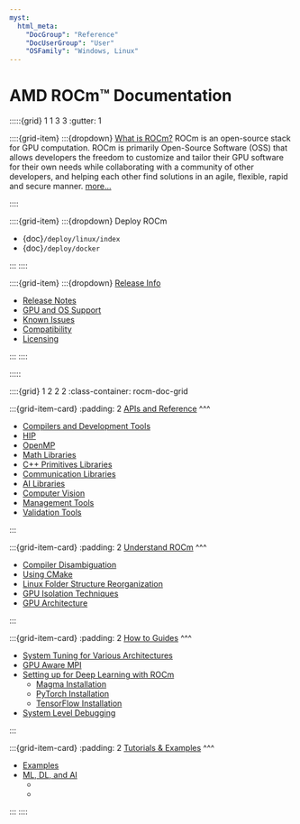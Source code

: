 ```yaml
---
myst:
  html_meta:
    "DocGroup": "Reference"
    "DocUserGroup": "User"
    "OSFamily": "Windows, Linux"
---
```


# AMD ROCm™ Documentation

:::::{grid} 1 1 3 3
:gutter: 1

::::{grid-item}
:::{dropdown} [What is ROCm?](rocm)
ROCm is an open-source stack for GPU computation. ROCm is primarily
Open-Source Software (OSS) that allows developers the freedom to customize and
tailor their GPU software for their own needs while collaborating with a
community of other developers, and helping each other find solutions in an
agile, flexible, rapid and secure manner. [more...](rocm)

::::

::::{grid-item}
:::{dropdown} Deploy ROCm

- {doc}`/deploy/linux/index`
- {doc}`/deploy/docker`

:::
::::

::::{grid-item}
:::{dropdown} [Release Info](release)

- [Release Notes](release)
- [GPU and OS Support](release/gpu_os_support)
- [Known Issues](https://github.com/RadeonOpenCompute/ROCm/labels/Verified%20Issue)
- [Compatibility](release/compatibility)
- [Licensing](release/licensing)

:::
::::

:::::

::::{grid} 1 2 2 2
:class-container: rocm-doc-grid

:::{grid-item-card}
:padding: 2
[APIs and Reference](reference/all)
^^^

- [Compilers and Development Tools](reference/compilers)
- [HIP](reference/hip)
- [OpenMP](reference/openmp/openmp)
- [Math Libraries](reference/gpu_libraries/math)
- [C++ Primitives Libraries](reference/gpu_libraries/c++_primitives)
- [Communication Libraries](reference/gpu_libraries/communication)
- [AI Libraries](reference/ai_tools)
- [Computer Vision](reference/computer_vision)
- [Management Tools](reference/management_tools)
- [Validation Tools](reference/validation_tools)

:::

:::{grid-item-card}
:padding: 2
[Understand ROCm](understand/all)
^^^

- [Compiler Disambiguation](understand/compiler_disambiguation)
- [Using CMake](understand/cmake_packages)
- [Linux Folder Structure Reorganization](understand/file_reorg)
- [GPU Isolation Techniques](understand/gpu_isolation)
- [GPU Architecture](understand/gpu_arch)

:::

:::{grid-item-card}
:padding: 2
[How to Guides](how_to/all)
^^^

- [System Tuning for Various Architectures](how_to/tuning_guides/index)
- [GPU Aware MPI](how_to/gpu_aware_mpi)
- [Setting up for Deep Learning with ROCm](how_to/deep_learning_rocm)
  - [Magma Installation](how_to/magma_install/magma_install)
  - [PyTorch Installation](how_to/pytorch_install/pytorch_install)
  - [TensorFlow Installation](how_to/tensorflow_install/tensorflow_install)
- [System Level Debugging](how_to/system_debugging.md)

:::

:::{grid-item-card}
:padding: 2
[Tutorials & Examples](examples/all)
^^^

- [Examples](https://github.com/amd/rocm-examples)
- [ML, DL, and AI](examples/machine_learning/all)
  - [](examples/machine_learning/pytorch_inception)
  - [](examples/machine_learning/migraphx_optimization)

:::
::::

